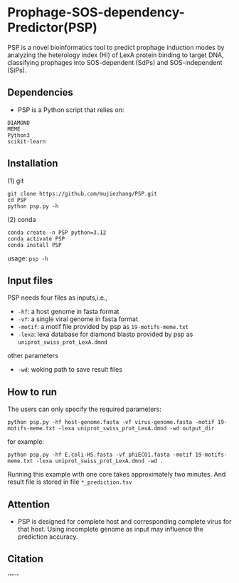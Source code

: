 # Prophage-SOS-dependency-Predictor(PSP) 
PSP is a novel bioinformatics tool to predict prophage induction modes by analyzing the heterology index (HI) of LexA protein binding to target DNA, classifying prophages into SOS-dependent (SdPs) and SOS-independent (SiPs).

## Dependencies
* PSP is a Python script that relies on:
```Biopython
DIAMOND
MEME
Python3
scikit-learn
```

## Installation
(1) git
```
git clone https://github.com/mujiezhang/PSP.git
cd PSP
python psp.py -h
```

(2) conda
```
conda create -n PSP python=3.12
conda activate PSP
conda install PSP
```
usage: ```psp -h```

## Input files
PSP needs four files as inputs,i.e.,
* ```-hf```: a host genome in fasta format
* ```-vf```: a single viral genome in fasta format
* ```-motif```: a motif file provided by psp as ```19-motifs-meme.txt``` 
* ```-lexa```: lexa database for diamond blastp provided by psp as ```uniprot_swiss_prot_LexA.dmnd``` 

other parameters
* ```-wd```: woking path to save result files

## How to run
The users can only specify the required parameters:
```
python psp.py -hf host-genome.fasta -vf virus-genome.fasta -motif 19-motifs-meme.txt -lexa uniprot_swiss_prot_LexA.dmnd -wd output_dir
```

for example:
```
python psp.py -hf E.coli-HS.fasta -vf phiECO1.fasta -motif 19-motifs-meme.txt -lexa uniprot_swiss_prot_LexA.dmnd -wd .
```

Running this example with one core takes approximately two minutes. And result file is stored in file ```*_prediction.tsv```

## Attention
* PSP is designed for complete host and corresponding complete virus for that host. Using incomplete genome as input may influence the prediction accuracy.

## Citation
''''''
